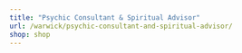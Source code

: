 ```yaml
---
title: "Psychic Consultant & Spiritual Advisor"
url: /warwick/psychic-consultant-and-spiritual-advisor/
shop: shop
---
```

